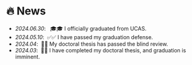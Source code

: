 # 🔥 News
- *2024.06.30*: &nbsp; 🎓🎓 I officially graduated from UCAS.
- *2024.05.10*: &nbsp;✅✅ I have passed my graduation defense.
- *2024.04*: &nbsp;🎉🎉 My doctoral thesis has passed the blind review.
- *2024.03*: &nbsp;📖📖 I have completed my doctoral thesis, and graduation is imminent.